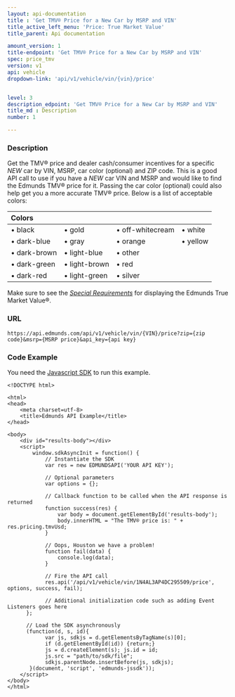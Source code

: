 ```yaml
---
layout: api-documentation
title : 'Get TMV® Price for a New Car by MSRP and VIN'
title_active_left_menu: 'Price: True Market Value'
title_parent: Api documentation

amount_version: 1
title-endpoint: 'Get TMV® Price for a New Car by MSRP and VIN'
spec: price_tmv
version: v1
api: vehicle
dropdown-link: 'api/v1/vehicle/vin/{vin}/price'


level: 3
description_edpoint: 'Get TMV® Price for a New Car by MSRP and VIN'
title_md : Description
number: 1

---
```



### Description

Get the TMV® price and dealer cash/consumer incentives for a specific *NEW* car by VIN, MSRP, car color (optional) and ZIP code. This is a good API call to use if you have a *NEW* car VIN and MSRP and would like to find the Edmunds TMV® price for it. Passing the car color (optional) could also help get you a more accurate TMV® price. Below is a list of acceptable colors:

| Colors			|					 |							|				|
|:------------------|:-------------------|:-------------------------|:--------------|
| &bull; black		| &bull; gold		 | &bull; off-whitecream 	| &bull; white	|
| &bull; dark-blue	| &bull; gray		 | &bull; orange 			| &bull; yellow	|
| &bull; dark-brown	| &bull; light-blue	 | &bull; other 			| 	|
| &bull; dark-green | &bull; light-brown | &bull; red				| 	|
| &bull; dark-red   | &bull; light-green | &bull; silver			| 	|

Make sure to see the [*Special Requirements*](http://developer.edmunds.com/api-documentation/vehicle/price_tmv/v1/) for displaying the Edmunds True Market Value®.

### URL

	https://api.edmunds.com/api/v1/vehicle/vin/{VIN}/price?zip={zip code}&msrp={MSRP price}&api_key={api key}
	
### Code Example

You need the [Javascript SDK](https://github.com/EdmundsAPI/edmunds-javascript-sdk) to run this example.

	<!DOCTYPE html>

	<html>
	<head>
		<meta charset=utf-8>
		<title>Edmunds API Example</title>
	</head>

	<body>
		<div id="results-body"></div>
		<script>
		  	window.sdkAsyncInit = function() {
		    	// Instantiate the SDK
				var res = new EDMUNDSAPI('YOUR API KEY');

				// Optional parameters
				var options = {};

				// Callback function to be called when the API response is returned
				function success(res) {
					var body = document.getElementById('results-body');
					body.innerHTML = "The TMV® price is: " + res.pricing.tmvUsd;
				}

				// Oops, Houston we have a problem!
				function fail(data) {
					console.log(data);
				}

				// Fire the API call
				res.api('/api/v1/vehicle/vin/1N4AL3AP4DC295509/price', options, success, fail);

			    // Additional initialization code such as adding Event Listeners goes here
		  };

		  // Load the SDK asynchronously
		  (function(d, s, id){
		     	var js, sdkjs = d.getElementsByTagName(s)[0];
		     	if (d.getElementById(id)) {return;}
		     	js = d.createElement(s); js.id = id;
		     	js.src = "path/to/sdk/file";
		     	sdkjs.parentNode.insertBefore(js, sdkjs);
		   }(document, 'script', 'edmunds-jssdk'));
		</script>
	</body>
	</html>